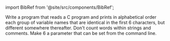 import BibRef from '@site/src/components/BibRef';

Write a program that reads a C program and prints in alphabetical
order each group of variable names that are identical in the first 6 characters,
but different somewhere thereafter. Don't count words within strings and
comments. Make 6 a parameter that can be set from the command line. <BibRef id='KR1988' pages='p. 143'></BibRef>